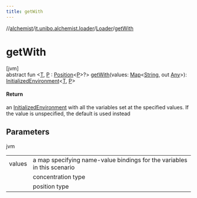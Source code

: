 ```yaml
---
title: getWith
---
```

//[alchemist](../../../index.html)/[it.unibo.alchemist.loader](../index.html)/[Loader](index.html)/[getWith](get-with.html)



# getWith



[jvm]\
abstract fun <[T](get-with.html), [P](get-with.html) : [Position](../../it.unibo.alchemist.model.interfaces/-position/index.html)<[P](../../it.unibo.alchemist.loader.shapes/-circle/index.html)>?> [getWith](get-with.html)(values: [Map](https://docs.oracle.com/javase/8/docs/api/java/util/Map.html)<[String](https://docs.oracle.com/javase/8/docs/api/java/lang/String.html), out [Any](https://kotlinlang.org/api/latest/jvm/stdlib/kotlin/-any/index.html)>): [InitializedEnvironment](../-initialized-environment/index.html)<[T](https://docs.oracle.com/javase/8/docs/api/java/lang/Iterable.html), [P](../../it.unibo.alchemist.loader.shapes/-circle/index.html)>



#### Return



an [InitializedEnvironment](../-initialized-environment/index.html) with all the variables set at the specified values. If the value is unspecified, the default is used instead



## Parameters


jvm

| | |
|---|---|
| values | a map specifying name-value bindings for the variables in this scenario |
| <T> | concentration type |
| <P> | position type |




